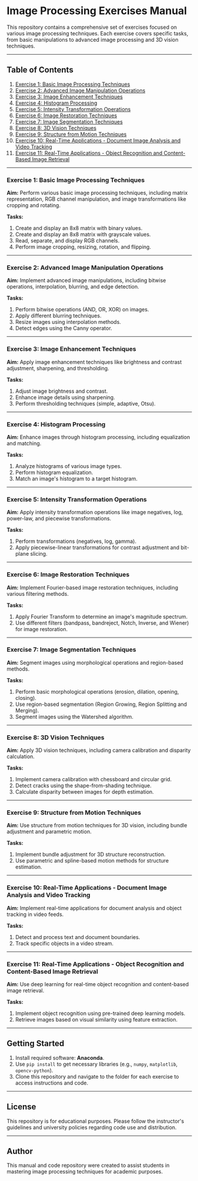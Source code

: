 # Image Processing Exercises Manual

This repository contains a comprehensive set of exercises focused on various image processing techniques. Each exercise covers specific tasks, from basic manipulations to advanced image processing and 3D vision techniques.

---

## Table of Contents
1. [Exercise 1: Basic Image Processing Techniques](#EX-1)
2. [Exercise 2: Advanced Image Manipulation Operations](#EX-2)
3. [Exercise 3: Image Enhancement Techniques](#EX-3)
4. [Exercise 4: Histogram Processing](#EX-4)
5. [Exercise 5: Intensity Transformation Operations](#EX-5)
6. [Exercise 6: Image Restoration Techniques](#EX-6)
7. [Exercise 7: Image Segmentation Techniques](#EX-7)
8. [Exercise 8: 3D Vision Techniques](#EX-8)
9. [Exercise 9: Structure from Motion Techniques](#EX-9)
10. [Exercise 10: Real-Time Applications - Document Image Analysis and Video Tracking](#EX-10)
11. [Exercise 11: Real-Time Applications - Object Recognition and Content-Based Image Retrieval](#EX-11)

---

### Exercise 1: Basic Image Processing Techniques
**Aim:** Perform various basic image processing techniques, including matrix representation, RGB channel manipulation, and image transformations like cropping and rotating.

**Tasks:**
1. Create and display an 8x8 matrix with binary values.
2. Create and display an 8x8 matrix with grayscale values.
3. Read, separate, and display RGB channels.
4. Perform image cropping, resizing, rotation, and flipping.

---

### Exercise 2: Advanced Image Manipulation Operations
**Aim:** Implement advanced image manipulations, including bitwise operations, interpolation, blurring, and edge detection.

**Tasks:**
1. Perform bitwise operations (AND, OR, XOR) on images.
2. Apply different blurring techniques.
3. Resize images using interpolation methods.
4. Detect edges using the Canny operator.

---

### Exercise 3: Image Enhancement Techniques
**Aim:** Apply image enhancement techniques like brightness and contrast adjustment, sharpening, and thresholding.

**Tasks:**
1. Adjust image brightness and contrast.
2. Enhance image details using sharpening.
3. Perform thresholding techniques (simple, adaptive, Otsu).

---

### Exercise 4: Histogram Processing
**Aim:** Enhance images through histogram processing, including equalization and matching.

**Tasks:**
1. Analyze histograms of various image types.
2. Perform histogram equalization.
3. Match an image's histogram to a target histogram.

---

### Exercise 5: Intensity Transformation Operations
**Aim:** Apply intensity transformation operations like image negatives, log, power-law, and piecewise transformations.

**Tasks:**
1. Perform transformations (negatives, log, gamma).
2. Apply piecewise-linear transformations for contrast adjustment and bit-plane slicing.

---

### Exercise 6: Image Restoration Techniques
**Aim:** Implement Fourier-based image restoration techniques, including various filtering methods.

**Tasks:**
1. Apply Fourier Transform to determine an image's magnitude spectrum.
2. Use different filters (bandpass, bandreject, Notch, Inverse, and Wiener) for image restoration.

---

### Exercise 7: Image Segmentation Techniques
**Aim:** Segment images using morphological operations and region-based methods.

**Tasks:**
1. Perform basic morphological operations (erosion, dilation, opening, closing).
2. Use region-based segmentation (Region Growing, Region Splitting and Merging).
3. Segment images using the Watershed algorithm.

---

### Exercise 8: 3D Vision Techniques
**Aim:** Apply 3D vision techniques, including camera calibration and disparity calculation.

**Tasks:**
1. Implement camera calibration with chessboard and circular grid.
2. Detect cracks using the shape-from-shading technique.
3. Calculate disparity between images for depth estimation.

---

### Exercise 9: Structure from Motion Techniques
**Aim:** Use structure from motion techniques for 3D vision, including bundle adjustment and parametric motion.

**Tasks:**
1. Implement bundle adjustment for 3D structure reconstruction.
2. Use parametric and spline-based motion methods for structure estimation.

---

### Exercise 10: Real-Time Applications - Document Image Analysis and Video Tracking
**Aim:** Implement real-time applications for document analysis and object tracking in video feeds.

**Tasks:**
1. Detect and process text and document boundaries.
2. Track specific objects in a video stream.

---

### Exercise 11: Real-Time Applications - Object Recognition and Content-Based Image Retrieval
**Aim:** Use deep learning for real-time object recognition and content-based image retrieval.

**Tasks:**
1. Implement object recognition using pre-trained deep learning models.
2. Retrieve images based on visual similarity using feature extraction.

---

## Getting Started

1. Install required software: **Anaconda**.
2. Use `pip install` to get necessary libraries (e.g., `numpy`, `matplotlib`, `opencv-python`).
3. Clone this repository and navigate to the folder for each exercise to access instructions and code.

---

## License
This repository is for educational purposes. Please follow the instructor's guidelines and university policies regarding code use and distribution.

---

## Author
This manual and code repository were created to assist students in mastering image processing techniques for academic purposes.
